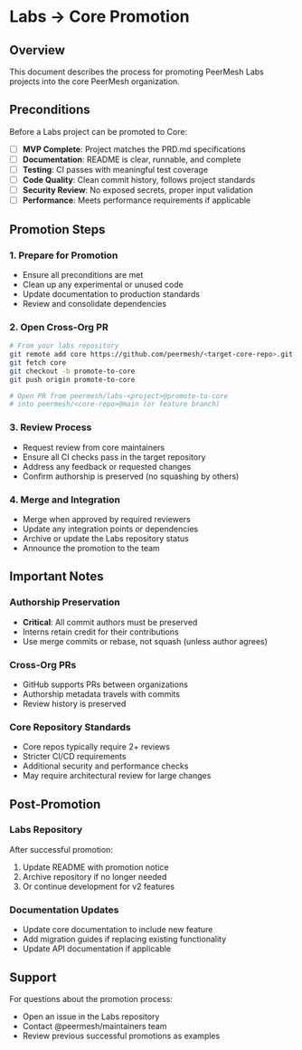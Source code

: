 # Labs → Core Promotion

## Overview
This document describes the process for promoting PeerMesh Labs projects into the core PeerMesh organization.

## Preconditions
Before a Labs project can be promoted to Core:

- [ ] **MVP Complete**: Project matches the PRD.md specifications
- [ ] **Documentation**: README is clear, runnable, and complete
- [ ] **Testing**: CI passes with meaningful test coverage
- [ ] **Code Quality**: Clean commit history, follows project standards
- [ ] **Security Review**: No exposed secrets, proper input validation
- [ ] **Performance**: Meets performance requirements if applicable

## Promotion Steps

### 1. Prepare for Promotion
- Ensure all preconditions are met
- Clean up any experimental or unused code
- Update documentation to production standards
- Review and consolidate dependencies

### 2. Open Cross-Org PR
```bash
# From your labs repository
git remote add core https://github.com/peermesh/<target-core-repo>.git
git fetch core
git checkout -b promote-to-core
git push origin promote-to-core

# Open PR from peermesh/labs-<project>@promote-to-core 
# into peermesh/<core-repo>@main (or feature branch)
```

### 3. Review Process
- Request review from core maintainers
- Ensure all CI checks pass in the target repository
- Address any feedback or requested changes
- Confirm authorship is preserved (no squashing by others)

### 4. Merge and Integration
- Merge when approved by required reviewers
- Update any integration points or dependencies
- Archive or update the Labs repository status
- Announce the promotion to the team

## Important Notes

### Authorship Preservation
- **Critical**: All commit authors must be preserved
- Interns retain credit for their contributions
- Use merge commits or rebase, not squash (unless author agrees)

### Cross-Org PRs
- GitHub supports PRs between organizations
- Authorship metadata travels with commits
- Review history is preserved

### Core Repository Standards
- Core repos typically require 2+ reviews
- Stricter CI/CD requirements
- Additional security and performance checks
- May require architectural review for large changes

## Post-Promotion

### Labs Repository
After successful promotion:
1. Update README with promotion notice
2. Archive repository if no longer needed
3. Or continue development for v2 features

### Documentation Updates
- Update core documentation to include new feature
- Add migration guides if replacing existing functionality
- Update API documentation if applicable

## Support
For questions about the promotion process:
- Open an issue in the Labs repository
- Contact @peermesh/maintainers team
- Review previous successful promotions as examples